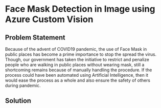 # Face Mask Detection in Image using Azure Custom Vision
## Problem Statement
Because of the advent of COVID19 pandemic, the use of Face Mask in public places has become a prime importance to stop the spread the virus. Though, our government has taken the initiative to restrict and penalize people who are walking in public places without wearing mask, still a shortcoming remains because of manually handling the procedure. If the process could have been automated using Artificial Intelligence, then it would ease the process as a whole and also ensure the safety of others during pandemic.
## Solution
